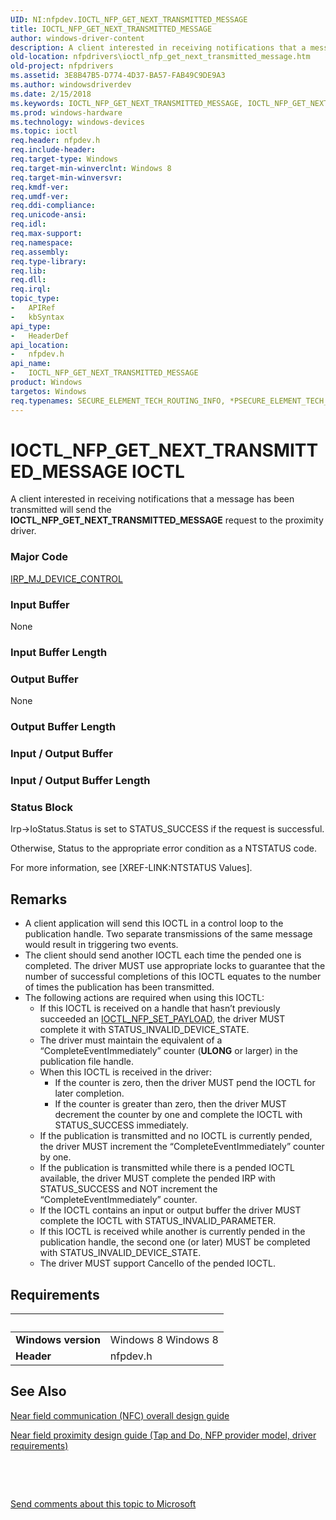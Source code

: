 ```yaml
---
UID: NI:nfpdev.IOCTL_NFP_GET_NEXT_TRANSMITTED_MESSAGE
title: IOCTL_NFP_GET_NEXT_TRANSMITTED_MESSAGE
author: windows-driver-content
description: A client interested in receiving notifications that a message has been transmitted will send the IOCTL_NFP_GET_NEXT_TRANSMITTED_MESSAGE request to the proximity driver.
old-location: nfpdrivers\ioctl_nfp_get_next_transmitted_message.htm
old-project: nfpdrivers
ms.assetid: 3E8B47B5-D774-4D37-BA57-FAB49C9DE9A3
ms.author: windowsdriverdev
ms.date: 2/15/2018
ms.keywords: IOCTL_NFP_GET_NEXT_TRANSMITTED_MESSAGE, IOCTL_NFP_GET_NEXT_TRANSMITTED_MESSAGE control code [Near-Field Proximity Drivers], _IOCTL_NFP_GET_NEXT_TRANSMITTED_MESSAGE, nfpdev/IOCTL_NFP_GET_NEXT_TRANSMITTED_MESSAGE, nfpdrivers.ioctl_nfp_get_next_transmitted_message
ms.prod: windows-hardware
ms.technology: windows-devices
ms.topic: ioctl
req.header: nfpdev.h
req.include-header: 
req.target-type: Windows
req.target-min-winverclnt: Windows 8
req.target-min-winversvr: 
req.kmdf-ver: 
req.umdf-ver: 
req.ddi-compliance: 
req.unicode-ansi: 
req.idl: 
req.max-support: 
req.namespace: 
req.assembly: 
req.type-library: 
req.lib: 
req.dll: 
req.irql: 
topic_type:
-	APIRef
-	kbSyntax
api_type:
-	HeaderDef
api_location:
-	nfpdev.h
api_name:
-	IOCTL_NFP_GET_NEXT_TRANSMITTED_MESSAGE
product: Windows
targetos: Windows
req.typenames: SECURE_ELEMENT_TECH_ROUTING_INFO, *PSECURE_ELEMENT_TECH_ROUTING_INFO
---
```


# IOCTL_NFP_GET_NEXT_TRANSMITTED_MESSAGE IOCTL
A client interested in receiving notifications that a message has been transmitted will send the <b>IOCTL_NFP_GET_NEXT_TRANSMITTED_MESSAGE</b> request to the proximity driver.

### Major Code
[IRP_MJ_DEVICE_CONTROL](xref:"https://docs.microsoft.com/en-us/windows-hardware/drivers/kernel/irp-mj-device-control")

### Input Buffer
None

### Input Buffer Length
<text></text>

### Output Buffer
None

### Output Buffer Length
<text></text>

### Input / Output Buffer
<text></text>

### Input / Output Buffer Length
<text></text>

### Status Block
Irp->IoStatus.Status is set to STATUS_SUCCESS if the request is successful.

Otherwise, Status to the appropriate error condition as a NTSTATUS code. 

For more information, see [XREF-LINK:NTSTATUS Values].

## Remarks
<ul>
<li>
 A client application will send this IOCTL in a control loop to the publication handle.  Two separate transmissions of the same message would result in triggering two events.

</li>
<li>
The client should send another IOCTL each time the pended one is completed.  The driver MUST use appropriate locks to guarantee that the number of successful completions of this IOCTL equates to the number of times the publication has been transmitted.

</li>
<li>
The following actions are required when using this IOCTL:<ul>
<li>
If this IOCTL is received on a handle that hasn’t previously succeeded an <a href="..\nfpdev\ni-nfpdev-ioctl_nfp_set_payload.md">IOCTL_NFP_SET_PAYLOAD</a>, the driver MUST complete it with STATUS_INVALID_DEVICE_STATE.

</li>
<li>
The driver must maintain the equivalent of a “CompleteEventImmediately” counter (<b>ULONG</b> or larger) in the publication file handle.

</li>
<li>
	When this IOCTL is received in the driver:

<ul>
<li>
If the counter is zero, then the driver MUST pend the IOCTL for later completion.

</li>
<li>
	If the counter is greater than zero, then the driver MUST decrement the counter by one and complete the IOCTL with STATUS_SUCCESS immediately.

</li>
</ul>
</li>
<li>
If the publication is transmitted and no IOCTL is currently pended, the driver MUST increment the “CompleteEventImmediately” counter by one.

</li>
<li>
	If the publication is transmitted while there is a pended IOCTL available, the driver MUST complete the pended IRP with STATUS_SUCCESS and NOT increment the “CompleteEventImmediately” counter.

</li>
<li>
	If the IOCTL contains an input or output buffer the driver MUST complete the IOCTL with STATUS_INVALID_PARAMETER.

</li>
<li>
	If this IOCTL is received while another is currently pended in the publication handle, the second one (or later) MUST be completed with STATUS_INVALID_DEVICE_STATE.

</li>
<li>
The driver MUST support CancelIo of the pended IOCTL.

</li>
</ul>


</li>
</ul>

## Requirements
| &nbsp; | &nbsp; |
| ---- |:---- |
| **Windows version** | Windows 8 Windows 8 |
| **Header** | nfpdev.h |

## See Also

<a href="http://go.microsoft.com/fwlink/p/?LinkID=785320">Near field communication (NFC) overall design guide</a>



<a href="https://msdn.microsoft.com/windows/hardware/drivers/nfc/nfp-design-guide">Near field proximity design guide (Tap and Do, NFP provider model, driver requirements)</a>



 

 

<a href="mailto:wsddocfb@microsoft.com?subject=Documentation%20feedback [nfpdrivers\nfpdrivers]:%20IOCTL_NFP_GET_NEXT_TRANSMITTED_MESSAGE control code%20 RELEASE:%20(2/15/2018)&amp;body=%0A%0APRIVACY STATEMENT%0A%0AWe use your feedback to improve the documentation. We don't use your email address for any other purpose, and we'll remove your email address from our system after the issue that you're reporting is fixed. While we're working to fix this issue, we might send you an email message to ask for more info. Later, we might also send you an email message to let you know that we've addressed your feedback.%0A%0AFor more info about Microsoft's privacy policy, see http://privacy.microsoft.com/en-us/default.aspx." title="Send comments about this topic to Microsoft">Send comments about this topic to Microsoft</a>